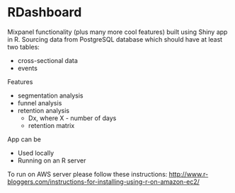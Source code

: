 # RDashboard
Mixpanel functionality (plus many more cool features) built using Shiny app in R. 
Sourcing data from PostgreSQL database which should have at least two tables:
* cross-sectional data
* events

Features
* segmentation analysis
* funnel analysis
* retention analysis
  * Dx, where X - number of days
  * retention matrix


App can be
* Used locally
* Running on an R server

To run on AWS server please follow these instructions:
http://www.r-bloggers.com/instructions-for-installing-using-r-on-amazon-ec2/

